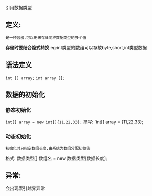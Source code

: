引用数据类型
## 定义:
	是一种容器,可以用来存储同种数据类型的多个值

**存储时要结合隐式转换**
eg:int类型的数组可以存放byte,short,int类型数据


## 语法定义
`int [] array;`
`int array [];`


## 数据的初始化
### 静态初始化

`int[] array = new int[]{11,22,33};`
简写:
`int[] array = {11,22,33};

### 动态初始化
	初始化时只指定数组长度,由系统为数组分配初始值
格式: 数据类型[] 数组名 = new 数据类型[数据长度];

## 异常:
会出现索引越界异常